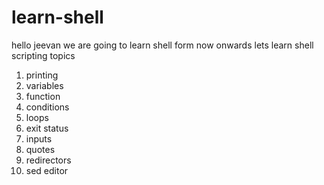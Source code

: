 # learn-shell
hello jeevan we are going to learn shell form now onwards
 lets learn shell scripting topics
 1. printing
 2. variables
 3. function
 4. conditions
 5. loops
 6. exit status
 7. inputs
 8. quotes
 9. redirectors
 10. sed editor

